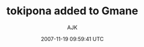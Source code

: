---
title: 'tokipona added to Gmane'
posts: 3
hash: '3reUBSKK'
author: 'AJK'
date: 2007-11-19 09:59:41 UTC
sources:
  - https://tokipona.yahoogroups.narkive.com/3reUBSKK
---